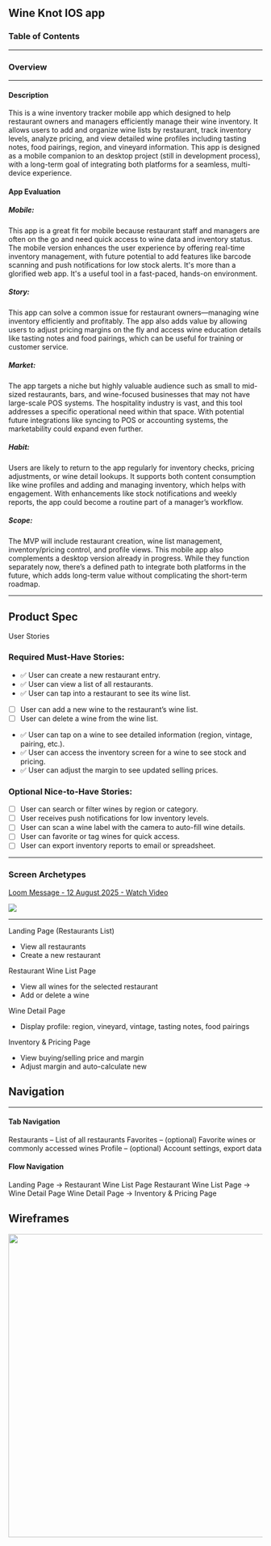 ## Wine Knot IOS app
### Table of Contents

---



 ### Overview


---
#### Description
This is a wine inventory tracker mobile app which designed to help restaurant owners and managers efficiently manage their wine inventory. It allows users to add and organize wine lists by restaurant, track inventory levels, analyze pricing, and view detailed wine profiles including tasting notes, food pairings, region, and vineyard information. This app is designed as a mobile companion to an desktop project (still in development process), with a long-term goal of integrating both platforms for a seamless, multi-device experience.

#### App Evaluation
##### Mobile:
This app is a great fit for mobile because restaurant staff and managers are often on the go and need quick access to wine data and inventory status. The mobile version enhances the user experience by offering real-time inventory management, with future potential to add features like barcode scanning and push notifications for low stock alerts. It's more than a glorified web app. It's a useful tool in a fast-paced, hands-on environment.

##### Story:
This app can solve a common issue for restaurant owners—managing wine inventory efficiently and profitably. The app also adds value by allowing users to adjust pricing margins on the fly and access wine education details like tasting notes and food pairings, which can be useful for training or customer service.

##### Market:
The app targets a niche but highly valuable audience such as small to mid-sized restaurants, bars, and wine-focused businesses that may not have large-scale POS systems. The hospitality industry is vast, and this tool addresses a specific operational need within that space. With potential future integrations like syncing to POS or accounting systems, the marketability could expand even further.

##### Habit: 
Users are likely to return to the app regularly for inventory checks, pricing adjustments, or wine detail lookups. It supports both content consumption like wine profiles and adding and managing inventory, which helps with engagement. With enhancements like stock notifications and weekly reports, the app could become a routine part of a manager’s workflow.

##### Scope:
The MVP will include restaurant creation, wine list management, inventory/pricing control, and profile views. This mobile app also complements a desktop version already in progress. While they function separately now, there’s a defined path to integrate both platforms in the future, which adds long-term value without complicating the short-term roadmap.

---
## Product Spec
User Stories
### Required Must-Have Stories:
- ✅ User can create a new restaurant entry.
- ✅ User can view a list of all restaurants.
- ✅ User can tap into a restaurant to see its wine list.
- [ ] User can add a new wine to the restaurant’s wine list.
- [ ] User can delete a wine from the wine list.
- ✅ User can tap on a wine to see detailed information (region, vintage, pairing, etc.).
- ✅ User can access the inventory screen for a wine to see stock and pricing.
- ✅ User can adjust the margin to see updated selling prices.

### Optional Nice-to-Have Stories:
- [ ] User can search or filter wines by region or category.
- [ ] User receives push notifications for low inventory levels.
- [ ] User can scan a wine label with the camera to auto-fill wine details.
- [ ] User can favorite or tag wines for quick access.
- [ ] User can export inventory reports to email or spreadsheet.

---
### Screen Archetypes
<div>
    <a href="https://www.loom.com/share/719ed7092b914408b50ae3ac1b4bd18a">
      <p>Loom Message - 12 August 2025 - Watch Video</p>
    </a>
    <a href="https://www.loom.com/share/719ed7092b914408b50ae3ac1b4bd18a">
      <img style="max-width:300px;" src="https://cdn.loom.com/sessions/thumbnails/719ed7092b914408b50ae3ac1b4bd18a-a5e033ec514922b8-full-play.gif">
    </a>
  </div>

---

Landing Page (Restaurants List)
* View all restaurants
* Create a new restaurant

Restaurant Wine List Page
* View all wines for the selected restaurant
* Add or delete a wine

Wine Detail Page
* Display profile: region, vineyard, vintage, tasting notes, food pairings

Inventory & Pricing Page
* View buying/selling price and margin
* Adjust margin and auto-calculate new 

## Navigation

---
#### Tab Navigation
Restaurants – List of all restaurants
Favorites – (optional) Favorite wines or commonly accessed wines
Profile – (optional) Account settings, export data

#### Flow Navigation 
Landing Page → Restaurant Wine List Page
Restaurant Wine List Page → Wine Detail Page
Wine Detail Page → Inventory & Pricing Page

## Wireframes
<img src="https://github.com/user-attachments/assets/e49a1705-9831-46f1-8d29-0eb2abbfe1cf" width="600">

